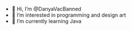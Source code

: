 - 👋 Hi, I’m @DanyaVacBanned
- 👀 I’m interested in programming and design art
- 🌱 I’m currently learning Java

<!---
DanyaVacBanned/DanyaVacBanned is a ✨ special ✨ repository because its `README.md` (this file) appears on your GitHub profile.
You can click the Preview link to take a look at your changes.
--->
